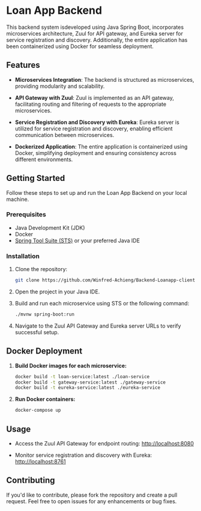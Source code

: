 # Loan App Backend

This backend system isdeveloped using Java Spring Boot, incorporates microservices architecture, Zuul for API gateway, and Eureka server for service registration and discovery. Additionally, the entire application has been containerized using Docker for seamless deployment.

## Features

- **Microservices Integration**: The backend is structured as microservices, providing modularity and scalability.

- **API Gateway with Zuul**: Zuul is implemented as an API gateway, facilitating routing and filtering of requests to the appropriate microservices.

- **Service Registration and Discovery with Eureka**: Eureka server is utilized for service registration and discovery, enabling efficient communication between microservices.

- **Dockerized Application**: The entire application is containerized using Docker, simplifying deployment and ensuring consistency across different environments.

## Getting Started

Follow these steps to set up and run the Loan App Backend on your local machine.

### Prerequisites

- Java Development Kit (JDK)
- Docker
- [Spring Tool Suite (STS)](https://spring.io/tools) or your preferred Java IDE

### Installation

1. Clone the repository:

   ```bash
   git clone https://github.com/Winfred-Achieng/Backend-Loanapp-client1.git
2. Open the project in your Java IDE.

3. Build and run each microservice using STS or the following command:

    ```bash
    ./mvnw spring-boot:run
    ```

4. Navigate to the Zuul API Gateway and Eureka server URLs to verify successful setup.

## Docker Deployment

1. **Build Docker images for each microservice:**

    ```bash
    docker build -t loan-service:latest ./loan-service
    docker build -t gateway-service:latest ./gateway-service
    docker build -t eureka-service:latest ./eureka-service
    ```

2. **Run Docker containers:**

    ```bash
    docker-compose up
    ```

## Usage

- Access the Zuul API Gateway for endpoint routing: [http://localhost:8080](http://localhost:8080)

- Monitor service registration and discovery with Eureka: [http://localhost:8761](http://localhost:8761)

## Contributing

If you'd like to contribute, please fork the repository and create a pull request. Feel free to open issues for any enhancements or bug fixes.

